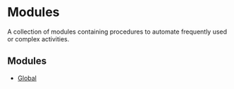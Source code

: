 # Modules

A collection of modules containing procedures to automate frequently used or complex activities.

## Modules

- [Global](modules\global.md)
